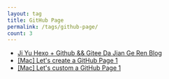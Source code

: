 ```yaml
---
layout: tag
title: GitHub Page
permalink: /tags/github-page/
count: 3
---
```


- [Ji Yu Hexo + Github && Gitee Da Jian Ge Ren  Blog](https://leungll.site/2020/04/02/hexo-github-gitee-permalink/)
- [[Mac] Let's create a GitHub Page 1](https://bbarry-lee.github.io/dev/lets-create-a-github-page-1.html)
- [[Mac] Let's custom a GitHub Page 1](https://bbarry-lee.github.io/dev/lets-custom-a-github-page-1.html)
